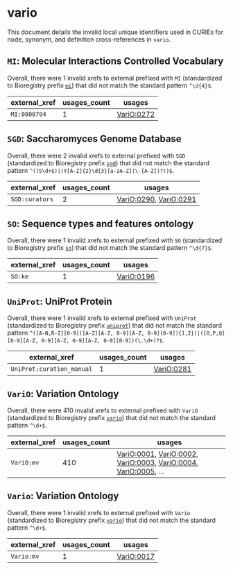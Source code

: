 # vario

This document details the invalid local unique identifiers used in CURIEs
for node, synonym, and definition cross-references in `vario`.


## `MI`: Molecular Interactions Controlled Vocabulary

Overall, there were 1 invalid
xrefs to external prefixed with `MI` (standardized to Bioregistry
prefix [`mi`](https://bioregistry.io/mi)) that
did not match the standard pattern `^\d{4}$`.

| external_xref   |   usages_count | usages                                                  |
|-----------------|----------------|---------------------------------------------------------|
| `MI:0000704`    |              1 | [VariO:0272](http://purl.obolibrary.org/obo/VariO_0272) |

## `SGD`: Saccharomyces Genome Database

Overall, there were 2 invalid
xrefs to external prefixed with `SGD` (standardized to Bioregistry
prefix [`sgd`](https://bioregistry.io/sgd)) that
did not match the standard pattern `^((S\d+$)|(Y[A-Z]{2}\d{3}[a-zA-Z](\-[A-Z])?))$`.

| external_xref   |   usages_count | usages                                                                                                           |
|-----------------|----------------|------------------------------------------------------------------------------------------------------------------|
| `SGD:curators`  |              2 | [VariO:0290](http://purl.obolibrary.org/obo/VariO_0290), [VariO:0291](http://purl.obolibrary.org/obo/VariO_0291) |

## `SO`: Sequence types and features ontology

Overall, there were 1 invalid
xrefs to external prefixed with `SO` (standardized to Bioregistry
prefix [`so`](https://bioregistry.io/so)) that
did not match the standard pattern `^\d{7}$`.

| external_xref   |   usages_count | usages                                                  |
|-----------------|----------------|---------------------------------------------------------|
| `SO:ke`         |              1 | [VariO:0196](http://purl.obolibrary.org/obo/VariO_0196) |

## `UniProt`: UniProt Protein

Overall, there were 1 invalid
xrefs to external prefixed with `UniProt` (standardized to Bioregistry
prefix [`uniprot`](https://bioregistry.io/uniprot)) that
did not match the standard pattern `^([A-N,R-Z][0-9]([A-Z][A-Z, 0-9][A-Z, 0-9][0-9]){1,2})|([O,P,Q][0-9][A-Z, 0-9][A-Z, 0-9][A-Z, 0-9][0-9])(\.\d+)?$`.

| external_xref             |   usages_count | usages                                                  |
|---------------------------|----------------|---------------------------------------------------------|
| `UniProt:curation_manual` |              1 | [VariO:0281](http://purl.obolibrary.org/obo/VariO_0281) |

## `VariO`: Variation Ontology

Overall, there were 410 invalid
xrefs to external prefixed with `VariO` (standardized to Bioregistry
prefix [`vario`](https://bioregistry.io/vario)) that
did not match the standard pattern `^\d+$`.

| external_xref   |   usages_count | usages                                                                                                                                                                                                                                                                                           |
|-----------------|----------------|--------------------------------------------------------------------------------------------------------------------------------------------------------------------------------------------------------------------------------------------------------------------------------------------------|
| `VariO:mv`      |            410 | [VariO:0001](http://purl.obolibrary.org/obo/VariO_0001), [VariO:0002](http://purl.obolibrary.org/obo/VariO_0002), [VariO:0003](http://purl.obolibrary.org/obo/VariO_0003), [VariO:0004](http://purl.obolibrary.org/obo/VariO_0004), [VariO:0005](http://purl.obolibrary.org/obo/VariO_0005), ... |

## `Vario`: Variation Ontology

Overall, there were 1 invalid
xrefs to external prefixed with `Vario` (standardized to Bioregistry
prefix [`vario`](https://bioregistry.io/vario)) that
did not match the standard pattern `^\d+$`.

| external_xref   |   usages_count | usages                                                  |
|-----------------|----------------|---------------------------------------------------------|
| `Vario:mv`      |              1 | [VariO:0017](http://purl.obolibrary.org/obo/VariO_0017) |


